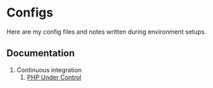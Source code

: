 # Configs

Here are my config files and notes written during environment setups.

## Documentation

1. Continuous integration
    1. [PHP Under Control](/docs/phpundercontrol.md)
